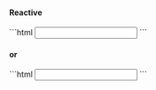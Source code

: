<h4 class="miami reactive">Reactive</h4>
```html
<input type="text"
  formControlName="nickname">
```
<h4 class="miami">or</h4>
```html
<input type="text"
  [formControl]="form.get('nickname')">
```